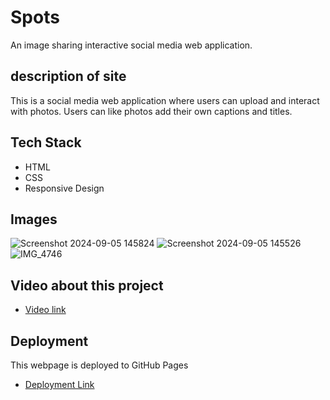 # Spots

An image sharing interactive social media web application.

## description of site

This is a social media web application where users can upload and interact with photos. Users can like photos add their own captions and titles.

## Tech Stack

- HTML
- CSS
- Responsive Design

## Images

![Screenshot 2024-09-05 145824](https://github.com/user-attachments/assets/1fd14977-69e8-41fb-a9f5-d9577cf14481)
![Screenshot 2024-09-05 145526](https://github.com/user-attachments/assets/ab6eeb92-eef7-4c41-b780-7f74446419d5)
![IMG_4746](https://github.com/user-attachments/assets/10e236db-3d75-4ee9-8445-da4452c595c4)

## Video about this project

- [Video link](https://drive.google.com/file/d/1KlHo2-UIBLP72Aqon0aad6AGsenrtH54/view?usp=sharing)

## Deployment

This webpage is deployed to GitHub Pages

- [Deployment Link](https://dgood-15.github.io/se_project_spots/)
